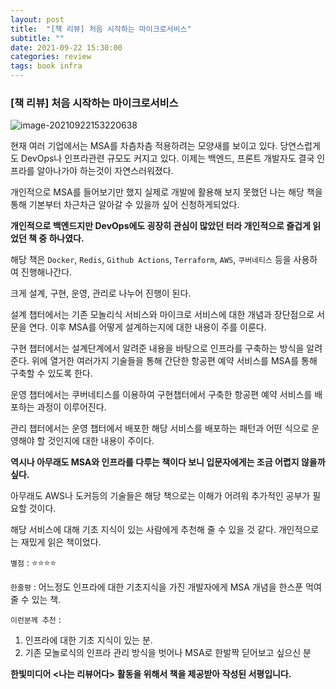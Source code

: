 ```yaml
---
layout: post
title:  "[책 리뷰] 처음 시작하는 마이크로서비스"
subtitle: ""
date: 2021-09-22 15:30:00
categories: review
tags: book infra
---
```


### [책 리뷰] 처음 시작하는 마이크로서비스

![image-20210922153220638](https://tva1.sinaimg.cn/large/008i3skNgy1gupe6ji782j61340u0q6q02.jpg)

현재 여러 기업에서는 MSA를 차츰차츰 적용하려는 모양새를 보이고 있다. 당연스럽게도 DevOps나 인프라관련 규모도 커지고 있다. 이제는 백엔드, 프론트 개발자도 결국 인프라를 알아나가야 하는것이 자연스러워졌다.

개인적으로 MSA를 들어보기만 했지 실제로 개발에 활용해 보지 못했던 나는 해당 책을 통해 기본부터 차근차근 알아갈 수 있을까 싶어 신청하게되었다.

**개인적으로 백엔드지만 DevOps에도 굉장히 관심이 많았던 터라 개인적으로 즐겁게 읽었던 책 중 하나였다.**

해당 책은 `Docker`, `Redis`, `Github Actions`, `Terraform`, `AWS`, `쿠버네티스` 등을 사용하여 진행해나간다.

크게 설계, 구현, 운영, 관리로 나누어 진행이 된다.

설계 챕터에서는 기존 모놀리식 서비스와 마이크로 서비스에 대한 개념과 장단점으로 서문을 연다. 이후 MSA를 어떻게 설계하는지에 대한 내용이 주를 이룬다.

구현 챕터에서는 설계단계에서 알려준 내용을 바탕으로 인프라를 구축하는 방식을 알려준다. 위에 열거한 여러가지 기술들을 통해 간단한 항공편 예약 서비스를 MSA를 통해 구축할 수 있도록 한다.

운영 챕터에서는 쿠버네티스를 이용하여 구현챕터에서 구축한 항공편 예약 서비스를 배포하는 과정이 이루어진다.

관리 챕터에서는 운영 챕터에서 배포한 해당 서비스를 배포하는 패턴과 어떤 식으로 운영해야 할 것인지에 대한 내용이 주이다.

**역시나 아무래도 MSA와 인프라를 다루는 책이다 보니 입문자에게는 조금 어렵지 않을까 싶다.**

아무래도 AWS나 도커등의 기술들은 해당 책으로는 이해가 어려워 추가적인 공부가 필요할 것이다.

해당 서비스에 대해 기초 지식이 있는 사람에게 추천해 줄 수 있을 것 같다. 개인적으로는 재밌게 읽은 책이었다.

`별점` : ⭐️⭐️⭐️⭐️

`한줄평` : 어느정도 인프라에 대한 기초지식을 가진 개발자에게 MSA 개념을 한스푼 먹여줄 수 있는 책.

`이런분께 추천` :

1. 인프라에 대한 기초 지식이 있는 분.
2. 기존 모놀로식의 인프라 관리 방식을 벗어나 MSA로 한발짝 딛어보고 싶으신 분

**한빛미디어 \<나는 리뷰어다\> 활동을 위해서 책을 제공받아 작성된 서평입니다.**